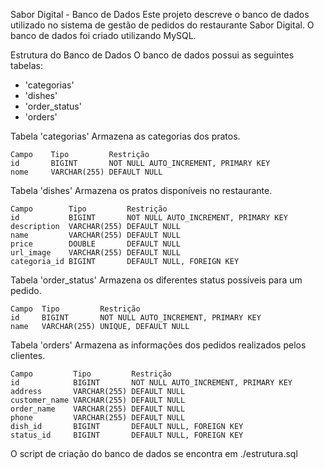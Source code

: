 Sabor Digital - Banco de Dados
Este projeto descreve o banco de dados utilizado no sistema de gestão de pedidos do restaurante Sabor Digital. O banco de dados foi criado utilizando MySQL.


Estrutura do Banco de Dados
O banco de dados possui as seguintes tabelas:

- 'categorias'
- 'dishes'
- 'order_status'
- 'orders'


Tabela 'categorias'
Armazena as categorias dos pratos.

    Campo    Tipo         Restrição
    id       BIGINT       NOT NULL AUTO_INCREMENT, PRIMARY KEY
    nome     VARCHAR(255) DEFAULT NULL


Tabela 'dishes'
Armazena os pratos disponíveis no restaurante.

    Campo        Tipo         Restrição
    id           BIGINT       NOT NULL AUTO_INCREMENT, PRIMARY KEY
    description  VARCHAR(255) DEFAULT NULL
    name         VARCHAR(255) DEFAULT NULL
    price        DOUBLE       DEFAULT NULL
    url_image    VARCHAR(255) DEFAULT NULL
    categoria_id BIGINT       DEFAULT NULL, FOREIGN KEY


Tabela 'order_status'
Armazena os diferentes status possíveis para um pedido.

    Campo  Tipo         Restrição
    id     BIGINT       NOT NULL AUTO_INCREMENT, PRIMARY KEY
    name   VARCHAR(255) UNIQUE, DEFAULT NULL


Tabela 'orders'
Armazena as informações dos pedidos realizados pelos clientes.

    Campo         Tipo         Restrição
    id            BIGINT       NOT NULL AUTO_INCREMENT, PRIMARY KEY
    address       VARCHAR(255) DEFAULT NULL
    customer_name VARCHAR(255) DEFAULT NULL
    order_name    VARCHAR(255) DEFAULT NULL
    phone         VARCHAR(255) DEFAULT NULL
    dish_id       BIGINT       DEFAULT NULL, FOREIGN KEY
    status_id     BIGINT       DEFAULT NULL, FOREIGN KEY


O script de criação do banco de dados se encontra em ./estrutura.sql
